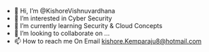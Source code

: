 - 👋 Hi, I’m @KishoreVishnuvardhana
- 👀 I’m interested in Cyber Security
- 🌱 I’m currently learning Security & Cloud Concepts
- 💞️ I’m looking to collaborate on ...
- 📫 How to reach me On Email  kishore.Kemparaju8@hotmail.com

<!---
KishoreVishnuvardhana/KishoreVishnuvardhana is a ✨ special ✨ repository because its `README.md` (this file) appears on your GitHub profile.
You can click the Preview link to take a look at your changes.
--->
